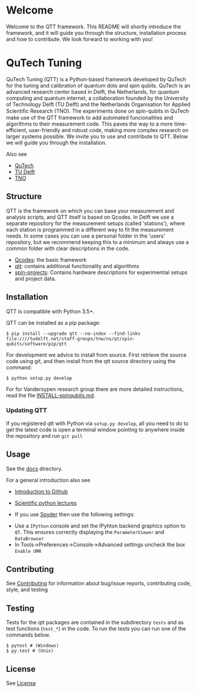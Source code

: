 # Welcome

Welcome to the QTT framework. This README will shortly introduce the framework, and it will guide you through the structure, installation process and how to contribute. We look forward to working with you!

# QuTech Tuning

QuTech Tuning (QTT) is a Python-based framework developed by QuTech for the tuning and calibration of
quantum dots and spin qubits. QuTech is an advanced research center based in Delft, the Netherlands, for quantum computing and quantum internet, a collaboration founded by the University of Technology Delft (TU Delft) and the Netherlands Organisation for Applied Scientiﬁc Research (TNO).
The experiments done on spin-qubits in QuTech make use of the QTT framework to add automated funcionalities and algorithms to their measurement code. This paves the way to a more time-efficient, user-friendly and robust code, making more complex research on larger systems possible.
We invite you to use and contribute to QTT. Below we will guide you through the installation.

Also see
- [QuTech](https://www.qutech.nl/)
- [TU Delft](https://www.tudelft.nl/en)
- [TNO](https://www.tno.nl/en)

## Structure

QTT is the framework on which you can base your measurement and analysis scripts, and QTT itself is based on Qcodes. In Delft we use a separate repository for the measurement setups (called 'stations'), where each station is programmed in a different way to fit the measurement needs. In some cases you can use a personal folder in the 'users' repository, but we recommend keeping this to a minimum and always use a common folder with clear descriptions in the code.

* [Qcodes](https://github.com/qdev-dk/Qcodes): the basic framework
* [qtt](https://github.com/VandersypenQutech/qtt): contains additional functionality and algorithms
* [spin-projects](https://github.com/VandersypenQutech/spin-projects): Contains hardware descriptions for experimential setups and project data.
  
## Installation

QTT is compatible with Python 3.5+.

QTT can be installed as a pip package:
```
$ pip install --upgrade qtt --no-index --find-links file:////tudelft.net/staff-groups/tnw/ns/qt/spin-qubits/software/pip/qtt
```
For development we advice to install from source. First retrieve the source code using git, and then install from the qtt source directory using the command:
```
$ python setup.py develop
```

For for Vandersypen research group there are more detailed instructions, read the file [INSTALL-spinqubits.md](INSTALL-spinqubits.md).

### Updating QTT

If you registered qtt with Python via `setup.py develop`, all you need to do to get the latest code is open a terminal window pointing to anywhere inside the repository and run `git pull`

## Usage

See the [docs](docs) directory.

For a general introduction also see
* [Introduction to Github](https://guides.github.com/activities/hello-world/)
* [Scientific python lectures](https://github.com/jrjohansson/scientific-python-lectures)

* If you use [Spyder](https://github.com/spyder-ide/spyder) then use the following settings:
- Use a `IPython` console and set the IPyhton backend graphics option to `QT`. This ensures correctly displaying the `ParameterViewer` and `DataBrowser`
- In Tools->Preferences->Console->Advanced settings uncheck the box `Enable UMR`

## Contributing

See [Contributing](CONTRIBUTING.md) for information about bug/issue reports, contributing code, style, and testing

## Testing

Tests for the qtt packages are contained in the subdirectory `tests` and as test
functions (`test_*`) in the code. To run the tests you can run one of the commands
below.
```
$ pytest # (Windows)
$ py.test # (Unix)
```

## License

See [License](LICENSE.txt)
